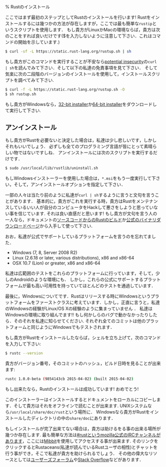 % Rustのインストール

ここではまず最初のステップとしてRustのインストールを行います!
Rustをインストールするには幾つかの方法が存在しますが，ここでは最も簡単な`rustip`というスクリプトを使用します．
もし貴方がLinuxかMacの環境ならば，貴方は次のことをすれば良いだけです($を入力しないように注意して下さい．これはコマンドの開始を示しています.)

```bash
$ curl -sf -L https://static.rust-lang.org/rustup.sh | sh
```

もし貴方がこのコマンドを実行することが不安なら[potential insecurity][insecurity]の`curl
| sh`を読んでみて下さい．そして以下の私達の免責事項を見て下さい．
そして気楽に次の二段階のバージョンのインストールを使用して，インストールスクリプトを調べてみて下さい.

```bash
$ curl -f -L https://static.rust-lang.org/rustup.sh -O
$ sh rustup.sh
```

[insecurity]: http://curlpipesh.tumblr.com

もし貴方がWindowsなら，[32-bit installer][win32]か[64-bit installer][win64]をダウンロードして実行して下さい.

[win32]: https://static.rust-lang.org/dist/rust-1.0.0-beta-i686-pc-windows-gnu.msi
[win64]: https://static.rust-lang.org/dist/rust-1.0.0-beta-x86_64-pc-windows-gnu.msi

## アンインストール

もし貴方がRustを必要ないと決定した場合は，私達は少し悲しいです，しかしそれもいいでしょう．
必ずしも全てのプログラミング言語が皆にとって素晴らしい物ではないですしね．
アンインストールには次のスクリプトを実行するだけです．

```bash
$ sudo /usr/local/lib/rustlib/uninstall.sh
```

もしWindowsインストーラーを使用した場合は，`*.msi`をもう一度実行して下さい，そして，アンインストールオプションを指定して下さい．

一部の人々は当たり前のように私達が`curl | sh`するように言うと文句を言うことがあります．
基本的に，貴方がこれを実行する時，貴方はRustをメンテナンスしているいい人が自分のコンピュータをHackして悪さをしようと思っていない事を信じています.
それは良い直感だと思います!
もし貴方が文句を言う人の一人なら，ドキュメントの[ソースコードからのRustのビルド][from source]か[公式のバイナリダウンロードページ][install page]から入手して使って下さい.

[from source]: https://github.com/rust-lang/rust#building-from-source
[install page]: http://www.rust-lang.org/install.html

おお，私達が公式でサポートしているプラットフォームを言うのを忘れてました．

* Windows (7, 8, Server 2008 R2)
* Linux (2.6.18 or later, various distributions), x86 and x86-64
* OSX 10.7 (Lion) or greater, x86 and x86-64

私達は広範囲のテストをこれらのプラットフォームに行っています，そして，少しのAndroidのような環境にも．
しかし，これらの公式にサポートするプラットフォームが最も高い可用性を持っていてほとんどのテストを通過しています．

最後に，Windowsについてです．Rustはリリースする時にWindowsというプラットフォームをファーストクラスに考えています．しかし，正直に言うと，私達のWindowsの経験がLinux/OS Xの経験のように集まっていません ．
私達はWindowsの環境に取り組んでます!!
もし何かしらのバグで動かなかったりしたら．そのそれを私達に知らせてください.
それぞれ全てのコミットは他のプラットフォームと同じようにWindowsでもテストされます．

もし貴方がRustをインストールしたならば，シェルを立ち上げて，次のコマンドを入力して下さい:

```bash
$ rustc --version
```

貴方がバージョン番号，そのコミットのハッシュ，ビルド日時を見ることが出来ます:

```bash
rustc 1.0.0-beta (9854143cb 2015-04-02) (built 2015-04-02)
```

もし出来たなら，Rustのインストールは成功しています! おめでとう!

このインストーラーはインストールするとドキュメントをローカルにコピーします．そして貴方はそれをオフラインで読むことが出来ます.
UNIXシステムなら`/usr/local/share/doc/rust`という場所に．
Windowsなら貴方がRustをインストールしたディレクトリの中の`share/doc`にあります．

もしインストールが完了出来てない場合は，貴方は助けるをる事の出来る場所が幾つか存在します.
最も簡単な方法は[#rustというmozilla公式のIRCチャンネルがあります][irc]，ここには[Mibbit][mibbit]を使用してアクセスする事が出来ます.
そのリンクをクリックするとRustaceans(私達が読んでいるRustユーザの相性)とチャットを行う事ができ，そこで私達が貴方を助けられるでしょう．
その他の偉大なリソースとしては[ユーザーズフォーラム][users]や[Stack Overflow][stackoverflow]などがあります．


[irc]: irc://irc.mozilla.org/#rust
[mibbit]: http://chat.mibbit.com/?server=irc.mozilla.org&channel=%23rust
[users]: http://users.rust-lang.org/ 
[stackoverflow]: http://stackoverflow.com/questions/tagged/rust
